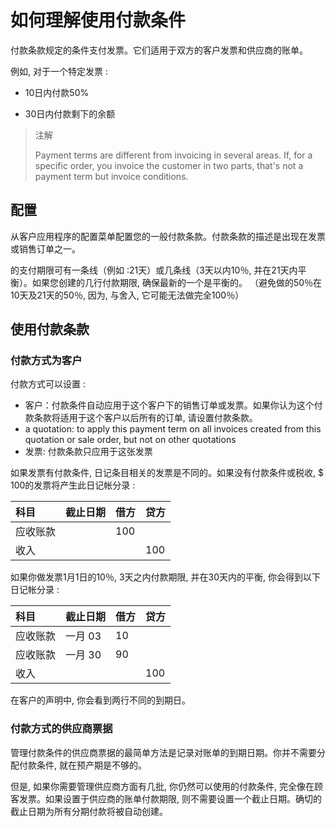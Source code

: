 # 如何理解使用付款条件

付款条款规定的条件支付发票。它们适用于双方的客户发票和供应商的账单。

例如, 对于一个特定发票 :

* 10日内付款50%

* 30日内付款剩下的余额

> 注解
>
> Payment terms are different from invoicing in several areas. If, for a specific order, you invoice the customer in two parts, that's not a payment term but invoice conditions.

## 配置

从客户应用程序的配置菜单配置您的一般付款条款。付款条款的描述是出现在发票或销售订单之一。

的支付期限可有一条线（例如 :21天）或几条线（3天以内10％, 并在21天内平衡）。如果您创建的几行付款期限, 确保最新的一个是平衡的。 （避免做的50％在10天及21天的50％, 因为, 与舍入, 它可能无法做完全100％）

## 使用付款条款

### 付款方式为客户

付款方式可以设置 :

* 客户：付款条件自动应用于这个客户下的销售订单或发票。如果你认为这个付款条款将适用于这个客户以后所有的订单, 请设置付款条款。
* a quotation: to apply this payment term on all invoices created from this quotation or sale order, but not on other quotations
* 发票: 付款条款只应用于这张发票

如果发票有付款条件, 日记条目相关的发票是不同的。如果没有付款条件或税收, $ 100的发票将产生此日记帐分录 :

| 科目 | 截止日期 | 借方 | 贷方 |
| :--- | :--- | :--- | :--- |
| 应收账款 |  | 100 |  |
| 收入 |  |  | 100 |

如果你做发票1月1日的10％, 3天之内付款期限, 并在30天内的平衡, 你会得到以下日记帐分录 :

| 科目 | 截止日期 | 借方 | 贷方 |
| :--- | :--- | :--- | :--- |
| 应收账款 | 一月 03 | 10 |  |
| 应收账款 | 一月 30 | 90 |  |
| 收入 |  |  | 100 |

在客户的声明中, 你会看到两行不同的到期日。

### 付款方式的供应商票据

管理付款条件的供应商票据的最简单方法是记录对账单的到期日期。你并不需要分配付款条件, 就在预产期是不够的。

但是, 如果你需要管理供应商方面有几批, 你仍然可以使用的付款条件, 完全像在顾客发票。如果设置于供应商的账单付款期限, 则不需要设置一个截止日期。确切的截止日期为所有分期付款将被自动创建。

